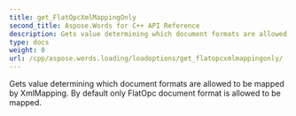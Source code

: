 ```yaml
---
title: get_FlatOpcXmlMappingOnly
second_title: Aspose.Words for C++ API Reference
description: Gets value determining which document formats are allowed to be mapped by XmlMapping. By default only FlatOpc document format is allowed to be mapped. 
type: docs
weight: 0
url: /cpp/aspose.words.loading/loadoptions/get_flatopcxmlmappingonly/
---
```


Gets value determining which document formats are allowed to be mapped by XmlMapping. By default only FlatOpc document format is allowed to be mapped. 

